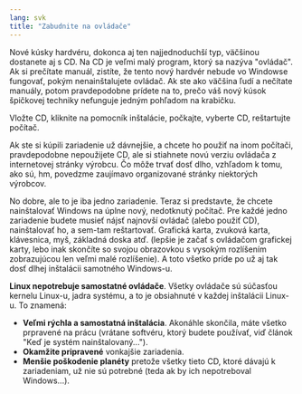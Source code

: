 ```yaml
---
lang: svk
title: "Zabudnite na ovládače"
---
```


Nové kúsky hardvéru, dokonca aj ten najjednoduchší typ, väčšinou dostanete aj s CD. Na CD je veľmi malý program, ktorý sa nazýva "ovládač". Ak si prečítate manuál, zistíte, že tento nový hardvér nebude vo Windowse fungovať, pokým nenainštalujete ovládač. Ak ste ako väčšina ľudí a nečítate manuály, potom pravdepodobne prídete na to, prečo váš nový kúsok špičkovej techniky nefunguje jedným pohľadom na krabičku.

Vložte CD, kliknite na pomocník inštalácie, počkajte, vyberte CD, reštartujte počítač.

Ak ste si kúpili zariadenie už dávnejšie, a chcete ho použiť na inom počítači, pravdepodobne nepoužijete CD, ale si stiahnete novú verziu ovládača z internetovej stránky výrobcu. Čo môže trvať dosť dlho, vzhľadom k tomu, ako sú, hm, povedzme zaujímavo organizované stránky niektorých výrobcov.

No dobre, ale to je iba jedno zariadenie. Teraz si predstavte, že chcete nainštalovať Windows na úplne nový, nedotknutý počítač. Pre každé jedno zariadenie budete musieť nájsť najnovší ovládač (alebo použiť CD), nainštalovať ho, a sem-tam reštartovať. Grafická karta, zvuková karta, klávesnica, myš, základná doska atď. (lepšie je začať s ovládačom grafickej karty, lebo inak skončíte so svojou obrazovkou s vysokým rozlíšením zobrazujúcou len veľmi malé rozlíšenie). A toto všetko príde po už aj tak dosť dlhej inštalácii samotného Windows-u.

<b>Linux nepotrebuje samostatné ovládače</b>. Všetky ovládače sú súčasťou kernelu Linux-u, jadra systému, a to je obsiahnuté v každej inštalácii Linux-u. To znamená:

<ul>
<li><b>Veľmi rýchla a samostatná inštalácia</b>. Akonáhle skončila, máte všetko prpravené na prácu (vrátane softvéru, ktorý budete používať, viď článok "Keď je systém nainštalovaný...").</li>
<li><b>Okamžite pripravené</b> vonkajšie zariadenia.</li>
<li><b>Menšie poškodenie planéty</b> pretože všetky tieto CD, ktoré dávajú k zariadeniam, už nie sú potrebné (teda ak by ich nepotreboval Windows...).</li>
</ul>




